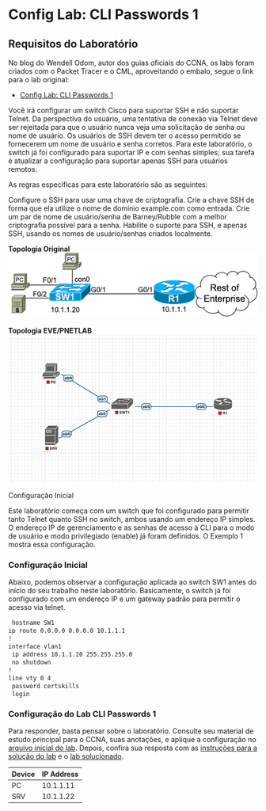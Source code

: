 # Config Lab: CLI Passwords 1

## Requisitos do Laboratório

No blog do Wendell Odom, autor dos guias oficiais do CCNA, os labs foram criados com o Packet Tracer e o CML, aproveitando o embalo, segue o link para o lab original:

- [Config Lab: CLI Passwords 1](https://www.certskills.com/clab103/)

Você irá configurar um switch Cisco para suportar SSH e não suportar Telnet. Da perspectiva do usuário, uma tentativa de conexão via Telnet deve ser rejeitada para que o usuário nunca veja uma solicitação de senha ou nome de usuário. Os usuários de SSH devem ter o acesso permitido se fornecerem um nome de usuário e senha corretos. Para este laboratório, o switch já foi configurado para suportar IP e com senhas simples; sua tarefa é atualizar a configuração para suportar apenas SSH para usuários remotos.

As regras específicas para este laboratório são as seguintes:

Configure o SSH para usar uma chave de criptografia.
Crie a chave SSH de forma que ela utilize o nome de domínio example.com como entrada.
Crie um par de nome de usuário/senha de Barney/Rubble com a melhor criptografia possível para a senha.
Habilite o suporte para SSH, e apenas SSH, usando os nomes de usuário/senhas criados localmente.

**Topologia Original**
![Topologia Original](./assets/img/00-topology.png)

**Topologia EVE/PNETLAB**
![Topologia EVE/PNETLAB](./assets/img/01-topology.png)

Configuração Inicial

Este laboratório começa com um switch que foi configurado para permitir tanto Telnet quanto SSH no switch, ambos usando um endereço IP simples. O endereço IP de gerenciamento e as senhas de acesso à CLI para o modo de usuário e modo privilegiado (enable) já foram definidos. O Exemplo 1 mostra essa configuração.

### Configuração Inicial

Abaixo, podemos observar a configuração aplicada ao switch SW1 antes do início do seu trabalho neste laboratório. Basicamente, o switch já foi configurado com um endereço IP e um gateway padrão para permitir o acesso via telnet.

```cisco
 hostname SW1
ip route 0.0.0.0 0.0.0.0 10.1.1.1
!
interface vlan1
 ip address 10.1.1.20 255.255.255.0
 no shutdown
!
line vty 0 4
 password certskills
 login
```

### Configuração do Lab CLI Passwords 1

Para responder, basta pensar sobre o laboratório. Consulte seu material de estudo principal para o CCNA, suas anotações, e aplique a configuração no [arquivo inicial do lab](./assets/lab/18_enabling-ssh-and-disabling-telnet_inicial.zip). Depois, confira sua resposta com as [instruções para a solução do lab](./lab-solution.md) e o [lab solucionado](./assets/lab/18_enabling-ssh-and-disabling-telnet_resolvido).

| Device | IP Address|
| --- | --- |
| PC | 10.1.1.11 |
| SRV | 10.1.1.22 |
